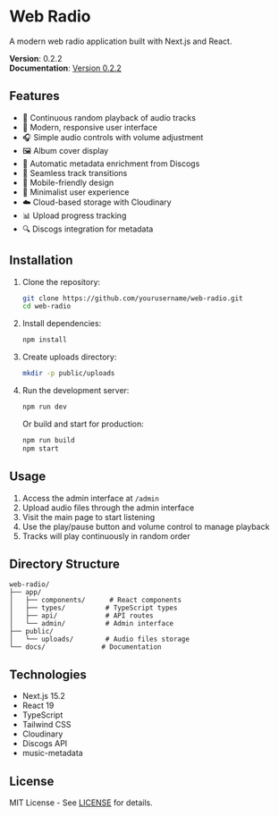 # Web Radio

A modern web radio application built with Next.js and React.

**Version**: 0.2.2  
**Documentation**: [Version 0.2.2](docs/VERSION_0.2.2.md)

## Features

- 🎵 Continuous random playback of audio tracks
- 🎨 Modern, responsive user interface
- 🎧 Simple audio controls with volume adjustment
- 🖼️ Album cover display
- 📝 Automatic metadata enrichment from Discogs
- 🔄 Seamless track transitions
- 📱 Mobile-friendly design
- 🎯 Minimalist user experience
- ☁️ Cloud-based storage with Cloudinary
- 📊 Upload progress tracking
- 🔍 Discogs integration for metadata

## Installation

1. Clone the repository:
   ```bash
   git clone https://github.com/yourusername/web-radio.git
   cd web-radio
   ```

2. Install dependencies:
   ```bash
   npm install
   ```

3. Create uploads directory:
   ```bash
   mkdir -p public/uploads
   ```

4. Run the development server:
   ```bash
   npm run dev
   ```

   Or build and start for production:
   ```bash
   npm run build
   npm start
   ```

## Usage

1. Access the admin interface at `/admin`
2. Upload audio files through the admin interface
3. Visit the main page to start listening
4. Use the play/pause button and volume control to manage playback
5. Tracks will play continuously in random order

## Directory Structure

```
web-radio/
├── app/
│   ├── components/      # React components
│   ├── types/          # TypeScript types
│   ├── api/            # API routes
│   └── admin/          # Admin interface
├── public/
│   └── uploads/        # Audio files storage
└── docs/              # Documentation
```

## Technologies

- Next.js 15.2
- React 19
- TypeScript
- Tailwind CSS
- Cloudinary
- Discogs API
- music-metadata

## License

MIT License - See [LICENSE](LICENSE) for details.
